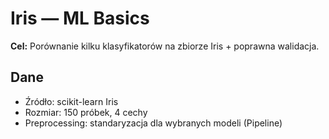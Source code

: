 # Iris — ML Basics
**Cel:** Porównanie kilku klasyfikatorów na zbiorze Iris + poprawna walidacja.

## Dane
- Źródło: scikit-learn Iris
- Rozmiar: 150 próbek, 4 cechy
- Preprocessing: standaryzacja dla wybranych modeli (Pipeline)
